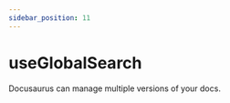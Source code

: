 ```yaml
---
sidebar_position: 11
---
```


# useGlobalSearch

Docusaurus can manage multiple versions of your docs.

